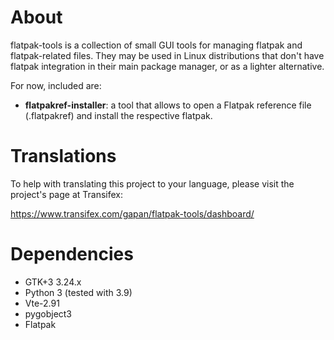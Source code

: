 # About

flatpak-tools is a collection of small GUI tools for managing flatpak
and flatpak-related files. They may be used in Linux distributions that
don't have flatpak integration in their main package manager, or as a
lighter alternative.

For now, included are:
* **flatpakref-installer**: a tool that allows to open a Flatpak reference
file (.flatpakref) and install the respective flatpak.

# Translations

To help with translating this project to your language, please visit the
project's page at Transifex:

https://www.transifex.com/gapan/flatpak-tools/dashboard/

# Dependencies

* GTK+3 3.24.x
* Python 3 (tested with 3.9)
* Vte-2.91
* pygobject3
* Flatpak
